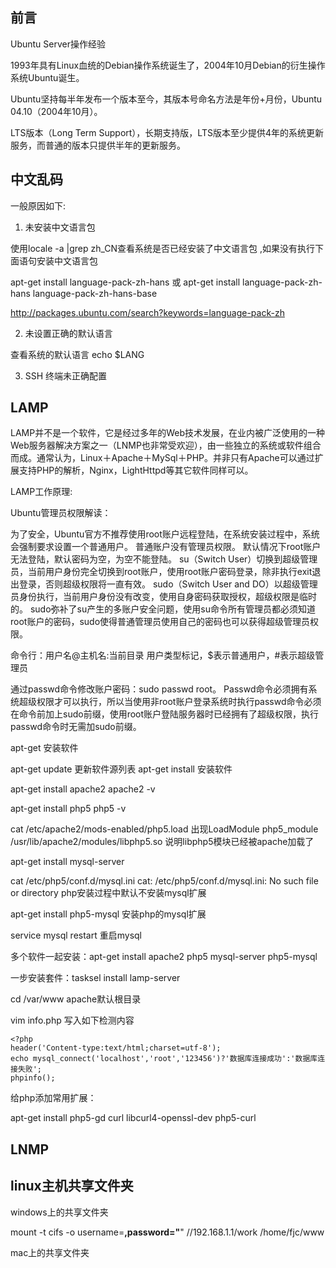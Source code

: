 前言
-----

Ubuntu Server操作经验

1993年具有Linux血统的Debian操作系统诞生了，2004年10月Debian的衍生操作系统Ubuntu诞生。

Ubuntu坚持每半年发布一个版本至今，其版本号命名方法是年份+月份，Ubuntu 04.10（2004年10月）。

LTS版本（Long Term Support），长期支持版，LTS版本至少提供4年的系统更新服务，而普通的版本只提供半年的更新服务。

中文乱码
--------

一般原因如下: 

1. 未安装中文语言包

使用locale -a |grep zh_CN查看系统是否已经安装了中文语言包 ,如果没有执行下面语句安装中文语言包

apt-get install language-pack-zh-hans 或 apt-get install language-pack-zh-hans language-pack-zh-hans-base

http://packages.ubuntu.com/search?keywords=language-pack-zh

2. 未设置正确的默认语言

查看系统的默认语言 echo $LANG

3. SSH 终端未正确配置

LAMP
-----

LAMP并不是一个软件，它是经过多年的Web技术发展，在业内被广泛使用的一种Web服务器解决方案之一（LNMP也非常受欢迎），由一些独立的系统或软件组合而成。通常认为，Linux＋Apache＋MySql＋PHP。并非只有Apache可以通过扩展支持PHP的解析，Nginx，LightHttpd等其它软件同样可以。

LAMP工作原理:

Ubuntu管理员权限解读：

为了安全，Ubuntu官方不推荐使用root账户远程登陆，在系统安装过程中，系统会强制要求设置一个普通用户。
普通账户没有管理员权限。
默认情况下root账户无法登陆，默认密码为空，为空不能登陆。
su（Switch User）切换到超级管理员，当前用户身份完全切换到root账户，使用root账户密码登录，除非执行exit退出登录，否则超级权限将一直有效。
sudo（Switch User and DO）以超级管理员身份执行，当前用户身份没有改变，使用自身密码获取授权，超级权限是临时的。
sudo弥补了su产生的多账户安全问题，使用su命令所有管理员都必须知道root账户的密码，sudo使得普通管理员使用自己的密码也可以获得超级管理员权限。

命令行：用户名@主机名:当前目录 用户类型标记，$表示普通用户，#表示超级管理员

通过passwd命令修改账户密码：sudo passwd root。
Passwd命令必须拥有系统超级权限才可以执行，所以当使用非root账户登录系统时执行passwd命令必须在命令前加上sudo前缀，使用root账户登陆服务器时已经拥有了超级权限，执行passwd命令时无需加sudo前缀。

apt-get 安装软件

apt-get update 更新软件源列表
apt-get install 安装软件

apt-get install apache2 
apache2 -v

apt-get install php5
php5 -v

cat /etc/apache2/mods-enabled/php5.load
出现LoadModule php5_module /usr/lib/apache2/modules/libphp5.so 说明libphp5模块已经被apache加载了

apt-get install mysql-server

cat /etc/php5/conf.d/mysql.ini
cat: /etc/php5/conf.d/mysql.ini: No such file or directory   php安装过程中默认不安装mysql扩展

apt-get install php5-mysql 安装php的mysql扩展

service mysql restart  重启mysql

多个软件一起安装：apt-get install apache2 php5 mysql-server php5-mysql

一步安装套件：tasksel install lamp-server

cd /var/www  apache默认根目录

vim info.php 写入如下检测内容
```
<?php
header('Content-type:text/html;charset=utf-8');
echo mysql_connect('localhost','root','123456')?'数据库连接成功':'数据库连接失败';
phpinfo();
```

给php添加常用扩展：

apt-get install php5-gd curl libcurl4-openssl-dev php5-curl

LNMP
-----

linux主机共享文件夹
---------------------------

windows上的共享文件夹

mount -t cifs -o username=**,password="**" //192.168.1.1/work  /home/fjc/www

mac上的共享文件夹


